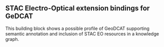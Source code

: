 ## STAC Electro-Optical extension bindings for GeDCAT

This building block shows a possible profile of GeoDCAT supporting semantic annotation and inclusion of STAC EO resources in a knowledge graph.

